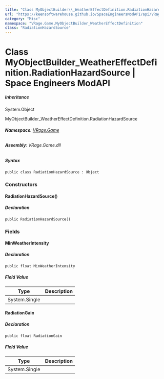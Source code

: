 ```yaml
---
title: "Class MyObjectBuilder\\_WeatherEffectDefinition.RadiationHazardSource"
url: "https://keensoftwarehouse.github.io/SpaceEngineersModAPI/api/VRage.Game.MyObjectBuilder_WeatherEffectDefinition.RadiationHazardSource.html"
category: "Misc"
namespace: "VRage.Game.MyObjectBuilder_WeatherEffectDefinition"
class: "RadiationHazardSource"
---
```


# Class MyObjectBuilder\_WeatherEffectDefinition.RadiationHazardSource | Space Engineers ModAPI

##### Inheritance

System.Object

MyObjectBuilder\_WeatherEffectDefinition.RadiationHazardSource

###### **Namespace**: [VRage.Game](https://keensoftwarehouse.github.io/SpaceEngineersModAPI/api/VRage.Game.html)

###### **Assembly**: VRage.Game.dll

##### Syntax

```
public class RadiationHazardSource : Object
```

### Constructors

#### RadiationHazardSource()

##### Declaration

```
public RadiationHazardSource()
```

### Fields

#### MinWeatherIntensity

##### Declaration

```
public float MinWeatherIntensity
```

##### Field Value

| Type | Description |
| --- | --- |
| System.Single |     |

#### RadiationGain

##### Declaration

```
public float RadiationGain
```

##### Field Value

| Type | Description |
| --- | --- |
| System.Single |     |